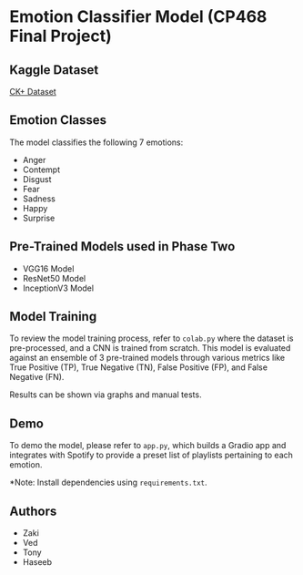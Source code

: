 # Emotion Classifier Model (CP468 Final Project)

## Kaggle Dataset
[CK+ Dataset](https://www.kaggle.com/datasets/shuvoalok/ck-dataset)

## Emotion Classes
The model classifies the following 7 emotions:
- Anger
- Contempt
- Disgust
- Fear
- Sadness
- Happy
- Surprise

## Pre-Trained Models used in Phase Two
- VGG16 Model
- ResNet50 Model
- InceptionV3 Model

## Model Training
To review the model training process, refer to `colab.py` where the dataset is pre-processed, and a CNN is trained from scratch. This model is evaluated against an ensemble of 3 pre-trained models through various metrics like True Positive (TP), True Negative (TN), False Positive (FP), and False Negative (FN). 

Results can be shown via graphs and manual tests.

## Demo
To demo the model, please refer to `app.py`, which builds a Gradio app and integrates with Spotify to provide a preset list of playlists pertaining to each emotion.

*Note: Install dependencies using `requirements.txt`.

## Authors
- Zaki
- Ved
- Tony
- Haseeb

